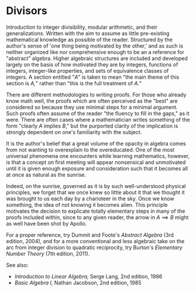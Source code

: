 # Divisors

Introduction to integer divisibility, modular arithmetic, and their generalizations. Written with the aim to assume as little pre-existing mathematical knowledge as possible of the reader. Structured by the author's sense of 'one thing being motivated by the other,' and as such is neither organized like nor comprehensive enough to be an a reference for "abstract" algebra. Higher algebraic structures are included and developed largely on the basis of how motivated they are by integers, functions of integers, integer-like properties, and sets of equivalence classes of integers. A section entitled "*A*" is taken to mean "the main theme of this section is *A,*" rather than "this is the full treatment of *A.*"

There are different methodologies to writing proofs. For those who already know math well, the proofs which are often perceived as the "best" are considered so because they use minimal steps for a minimal argument. Such proofs often assume of the reader "the fluency to fill in the gaps," as it were. There are often cases where a mathematician writes something of the form "clearly $A$ implies $B,$" but the purported clarity of the implication is strongly dependent on one's familiarity with the subject.

It is the author's belief that a great volume of the opacity in algebra comes from not wanting to overexplain to the overeducated. One of the most universal phenomena one encounters while learning mathematics, however, is that a concept on first meeting will appear nonsensical and unmotivated until it is given enough exposure and consideration such that it becomes all at once as natural as the sunrise.

Indeed, on the sunrise, governed as it is by such well-understood physical principles, we forget that we once knew so little about it that we thought it was brought to us each day by a charioteer in the sky. Once we know something, the idea of not knowing it becomes alien. This principle motivates the decision to explicate totally elementary steps in many of the proofs included within, since to any given reader, the arrow in $A \implies B$ might as well have been shot by Apollo.

For a proper reference, try Dummit and Foote's *Abstract Algebra* (3rd edition, 2004), and for a more conventional and less algebraic take on the arc from integer division to quadratic reciprocity, try Burton's *Elementary Number Theory* (7th edition, 2011).

See also:

- *Introduction to Linear Algebra,* Serge Lang, 2nd edition, 1986
- *Basic Algebra I,* Nathan Jacobson, 2nd edition, 1985
